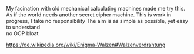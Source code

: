 My facination with old mechanical calculating machines made me try this.
As if the world needs another secret cipher machine.
This is work in progress, I take no responsibility 
The aim is as simple as possible, yet easy to understand  
no OOP bloat

https://de.wikipedia.org/wiki/Enigma-Walzen#Walzenverdrahtung